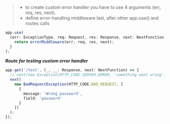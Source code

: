 > - to create custom error handler you have to use 4 arguments (err, req, res, next).
> - define error-handling middleware last, after other app.use() and routes calls

```typescript
app.use(
  (err: ExceptionType, req: Request, res: Response, next: NextFunction) => {
    return errorMiddleware(err, req, res, next);
  }
);
```

**_Route for testing custom error handler_**

```typescript
app.get('/test', (_, __: Response, next: NextFunction) => {
  // next(new Exception(HTTP_CODE.SERVER_ERROR, 'something went wrong'));
  next(
    new BadRequestException(HTTP_CODE.BAD_REQUEST, [
      {
        message: 'Wrong password',
        field: 'password'
      }
    ])
  );
});
```
